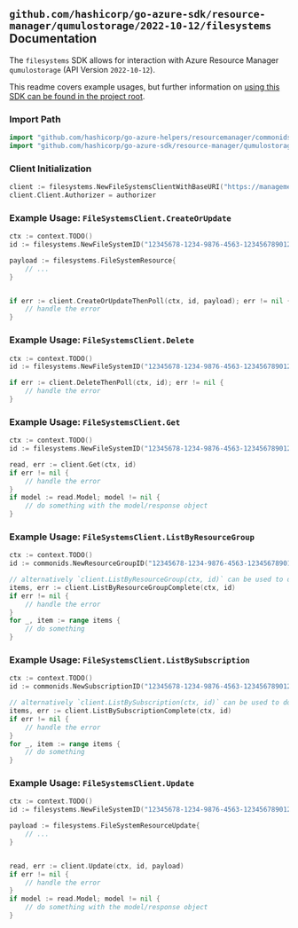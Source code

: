 
## `github.com/hashicorp/go-azure-sdk/resource-manager/qumulostorage/2022-10-12/filesystems` Documentation

The `filesystems` SDK allows for interaction with Azure Resource Manager `qumulostorage` (API Version `2022-10-12`).

This readme covers example usages, but further information on [using this SDK can be found in the project root](https://github.com/hashicorp/go-azure-sdk/tree/main/docs).

### Import Path

```go
import "github.com/hashicorp/go-azure-helpers/resourcemanager/commonids"
import "github.com/hashicorp/go-azure-sdk/resource-manager/qumulostorage/2022-10-12/filesystems"
```


### Client Initialization

```go
client := filesystems.NewFileSystemsClientWithBaseURI("https://management.azure.com")
client.Client.Authorizer = authorizer
```


### Example Usage: `FileSystemsClient.CreateOrUpdate`

```go
ctx := context.TODO()
id := filesystems.NewFileSystemID("12345678-1234-9876-4563-123456789012", "example-resource-group", "fileSystemValue")

payload := filesystems.FileSystemResource{
	// ...
}


if err := client.CreateOrUpdateThenPoll(ctx, id, payload); err != nil {
	// handle the error
}
```


### Example Usage: `FileSystemsClient.Delete`

```go
ctx := context.TODO()
id := filesystems.NewFileSystemID("12345678-1234-9876-4563-123456789012", "example-resource-group", "fileSystemValue")

if err := client.DeleteThenPoll(ctx, id); err != nil {
	// handle the error
}
```


### Example Usage: `FileSystemsClient.Get`

```go
ctx := context.TODO()
id := filesystems.NewFileSystemID("12345678-1234-9876-4563-123456789012", "example-resource-group", "fileSystemValue")

read, err := client.Get(ctx, id)
if err != nil {
	// handle the error
}
if model := read.Model; model != nil {
	// do something with the model/response object
}
```


### Example Usage: `FileSystemsClient.ListByResourceGroup`

```go
ctx := context.TODO()
id := commonids.NewResourceGroupID("12345678-1234-9876-4563-123456789012", "example-resource-group")

// alternatively `client.ListByResourceGroup(ctx, id)` can be used to do batched pagination
items, err := client.ListByResourceGroupComplete(ctx, id)
if err != nil {
	// handle the error
}
for _, item := range items {
	// do something
}
```


### Example Usage: `FileSystemsClient.ListBySubscription`

```go
ctx := context.TODO()
id := commonids.NewSubscriptionID("12345678-1234-9876-4563-123456789012")

// alternatively `client.ListBySubscription(ctx, id)` can be used to do batched pagination
items, err := client.ListBySubscriptionComplete(ctx, id)
if err != nil {
	// handle the error
}
for _, item := range items {
	// do something
}
```


### Example Usage: `FileSystemsClient.Update`

```go
ctx := context.TODO()
id := filesystems.NewFileSystemID("12345678-1234-9876-4563-123456789012", "example-resource-group", "fileSystemValue")

payload := filesystems.FileSystemResourceUpdate{
	// ...
}


read, err := client.Update(ctx, id, payload)
if err != nil {
	// handle the error
}
if model := read.Model; model != nil {
	// do something with the model/response object
}
```
